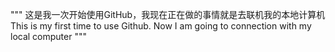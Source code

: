 """
这是我一次开始使用GitHub，我现在正在做的事情就是去联机我的本地计算机
This is my first time to use Github. Now I am going to connection with my local computer 
"""
